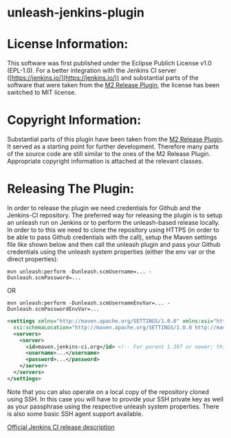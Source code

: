 # unleash-jenkins-plugin

License Information:
====================
This software was first published under the Eclipse Publich License v1.0 (EPL-1.0). For a better integration with the Jenkins CI server ([https://jenkins.io/](https://jenkins.io/)) and substantial parts of the software that were taken from the [M2 Release Plugin](https://wiki.jenkins-ci.org/display/JENKINS/M2+Release+Plugin), the license has been switched to MIT license.

Copyright Information:
======================
Substantial parts of this plugin have been taken from the [M2 Release Plugin](https://wiki.jenkins-ci.org/display/JENKINS/M2+Release+Plugin). It served as a starting point for further development. Therefore many parts of the source code are still similar to the ones of the M2 Release Plugin. Appropriate copyright information is attached at the relevant classes.

Releasing The Plugin:
=====================
In order to release the plugin we need credentials for Github and the Jenkins-CI repository. The preferred way for releasing the plugin is to setup an unleash run on Jenkins or to perform the unleash-based release locally. In order to to this we need to clone the repository using HTTPS (in order to be able to pass Github credentials with the call), setup the Maven settings file like shown below and then call the unleash plugin and pass your Github credentials using the unleash system properties (either the env var or the direct properties):

`mvn unleash:perform -Dunleash.scmUsername=... -Dunleash.scmPassword=...`

OR

`mvn unleash:perform -Dunleash.scmUsernameEnvVar=... -Dunleash.scmPasswordEnvVar=...`

```XML
<settings xmlns="http://maven.apache.org/SETTINGS/1.0.0" xmlns:xsi="http://www.w3.org/2001/XMLSchema-instance"
  xsi:schemaLocation="http://maven.apache.org/SETTINGS/1.0.0 http://maven.apache.org/xsd/settings-1.0.0.xsd">
  <servers>
    <server>
      <id>maven.jenkins-ci.org</id> <!-- For parent 1.397 or newer; this ID is used for historical reasons and independent of the actual host name -->
      <username>...</username>
      <password>...</password>
    </server>
  </servers>
</settings>
```

Note that you can also operate on a local copy of the repository cloned using SSH. In this case you will have to provide your SSH private key as well as your passphrase using the respective unleash system properties. There is also some basic SSH agent support available.

[Official Jenkins CI release description](https://www.jenkins.io/doc/developer/publishing/releasing/)
